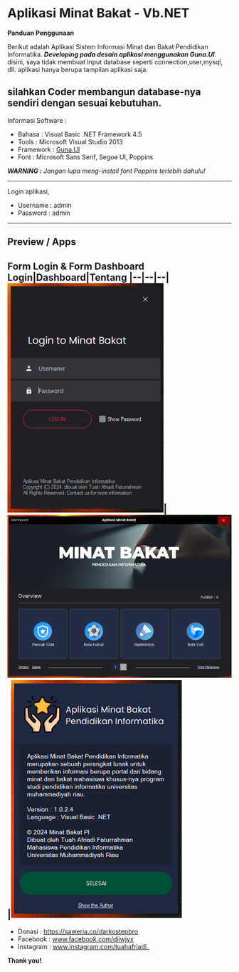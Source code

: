 # Aplikasi Minat Bakat - Vb.NET

**Panduan Penggunaan**

Berikut adalah Aplikasi Sistem Informasi Minat dan Bakat Pendidikan Informatika. _**Developing pada desain aplikasi menggunakan Guna.UI**_.
disini, saya tidak membuat input database seperti connection,user,mysql, dll. aplikasi hanya berupa tampilan aplikasi saja.

silahkan Coder membangun database-nya sendiri dengan sesuai kebutuhan.
------

Informasi Software :
- Bahasa : Visual Basic .NET Framework 4.5
- Tools : Microsoft Visual Studio 2013
- Framework : [Guna.UI](https://gunaui.com/products/ui-winforms/)
- Font : Microsoft Sans Serif, Segoe UI, Poppins

_**WARNING :**
Jangan lupa meng-install font Poppins terlebih dahulu!_


------
Login aplikasi,
- Username : admin
- Password : admin
------

## Preview / Apps
**Form Login & Form Dashboard**
Login|Dashboard|Tentang
|--|--|--|
![img](https://raw.githubusercontent.com/tuahafriadi/aplikasi-minat-bakat-vb-net/main/Previews/Screenshot_6.png)|![img](https://raw.githubusercontent.com/tuahafriadi/aplikasi-minat-bakat-vb-net/main/Previews/Screenshot_3.png)|![img](https://raw.githubusercontent.com/tuahafriadi/aplikasi-minat-bakat-vb-net/main/Previews/Screenshot_5.png)
----------------------------------------
- Donasi : https://saweria.co/darkostepbro
- Facebook : www.facebook.com/diiwjyx
- Instagram : www.instagram.com/tuahafriadi_

**Thank you!**
